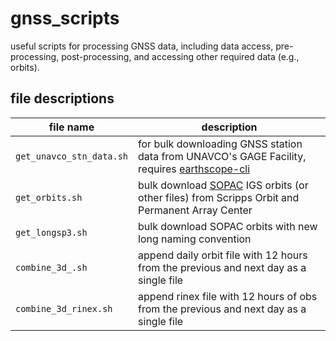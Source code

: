 # gnss_scripts
useful scripts for processing GNSS data, including data access, pre-processing, post-processing, and accessing other required data (e.g., orbits).  


## file descriptions

|file name| description|
|---------|------------|
`get_unavco_stn_data.sh` | for bulk downloading GNSS station data from UNAVCO's GAGE Facility, requires [earthscope-cli](https://gitlab.com/earthscope/public/earthscope-cli#Getting_Started) | 
`get_orbits.sh` |bulk download [SOPAC](http://garner.ucsd.edu) IGS orbits (or other files) from Scripps Orbit and Permanent Array Center|  
`get_longsp3.sh`| bulk download SOPAC orbits with new long naming convention  |
`combine_3d_.sh`| append daily orbit file with 12 hours from the previous and next day as a single file | 
`combine_3d_rinex.sh`| append rinex file with 12 hours of obs from the previous and next day as a single file | 
